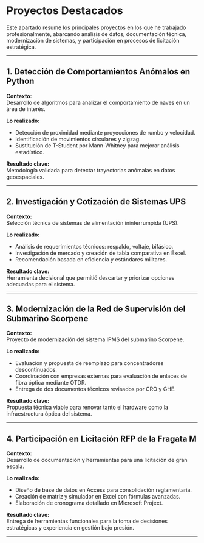 # Proyectos Destacados

Este apartado resume los principales proyectos en los que he trabajado profesionalmente, abarcando análisis de datos, documentación técnica, modernización de sistemas, y participación en procesos de licitación estratégica.

---

## 1. Detección de Comportamientos Anómalos en Python

**Contexto:**  
Desarrollo de algoritmos para analizar el comportamiento de naves en un área de interés.

**Lo realizado:**  
- Detección de proximidad mediante proyecciones de rumbo y velocidad.
- Identificación de movimientos circulares y zigzag.
- Sustitución de T-Student por Mann-Whitney para mejorar análisis estadístico.

**Resultado clave:**  
Metodología validada para detectar trayectorias anómalas en datos geoespaciales.

---

## 2. Investigación y Cotización de Sistemas UPS

**Contexto:**  
Selección técnica de sistemas de alimentación ininterrumpida (UPS).

**Lo realizado:**  
- Análisis de requerimientos técnicos: respaldo, voltaje, bifásico.
- Investigación de mercado y creación de tabla comparativa en Excel.
- Recomendación basada en eficiencia y estándares militares.

**Resultado clave:**  
Herramienta decisional que permitió descartar y priorizar opciones adecuadas para el sistema.

---

## 3. Modernización de la Red de Supervisión del Submarino Scorpene

**Contexto:**  
Proyecto de modernización del sistema IPMS del submarino Scorpene.

**Lo realizado:**  
- Evaluación y propuesta de reemplazo para concentradores descontinuados.
- Coordinación con empresas externas para evaluación de enlaces de fibra óptica mediante OTDR.
- Entrega de dos documentos técnicos revisados por CRO y GHE.

**Resultado clave:**  
Propuesta técnica viable para renovar tanto el hardware como la infraestructura óptica del sistema.

---

## 4. Participación en Licitación RFP de la Fragata M

**Contexto:**  
Desarrollo de documentación y herramientas para una licitación de gran escala.

**Lo realizado:**  
- Diseño de base de datos en Access para consolidación reglamentaria.
- Creación de matriz y simulador en Excel con fórmulas avanzadas.
- Elaboración de cronograma detallado en Microsoft Project.

**Resultado clave:**  
Entrega de herramientas funcionales para la toma de decisiones estratégicas y experiencia en gestión bajo presión.

---
